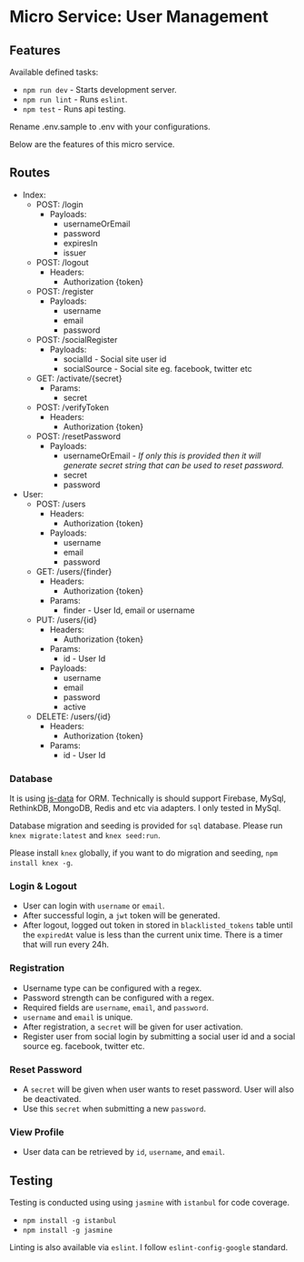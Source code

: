 # Micro Service: User Management

## Features
Available defined tasks:
- `npm run dev` - Starts development server.
- `npm run lint` - Runs `eslint`.
- `npm test` - Runs api testing.

Rename .env.sample to .env with your configurations.

Below are the features of this micro service.

## Routes
- Index:
  - POST: /login
    - Payloads:
      - usernameOrEmail
      - password
      - expiresIn
      - issuer
  - POST: /logout
    - Headers:
      - Authorization {token}
  - POST: /register
    - Payloads:
      - username
      - email
      - password
  - POST: /socialRegister
    - Payloads:
      - socialId - Social site user id
      - socialSource - Social site eg. facebook, twitter etc
  - GET: /activate/{secret}
    - Params:
      - secret
  - POST: /verifyToken
    - Headers:
      - Authorization {token}
  - POST: /resetPassword
    - Payloads:
      - usernameOrEmail - *If only this is provided then it will generate secret string that can be used to reset password.*
      - secret
      - password
- User:
  - POST: /users
    - Headers:
      - Authorization {token}      
    - Payloads:
      - username
      - email
      - password      
  - GET: /users/{finder}
    - Headers:
      - Authorization {token}
    - Params:
      - finder - User Id, email or username
  - PUT: /users/{id}
    - Headers:
      - Authorization {token}
    - Params:
      - id - User Id      
    - Payloads:
      - username
      - email
      - password
      - active    
  - DELETE: /users/{id}
    - Headers:
      - Authorization {token}      
    - Params:
      - id - User Id       

### Database
It is using [js-data](http://www.js-data.io/) for ORM. Technically is should support
Firebase, MySql, RethinkDB, MongoDB, Redis and etc via adapters. I only tested in MySql.

Database migration and seeding is provided for `sql` database. Please run `knex migrate:latest` and `knex seed:run`.

Please install `knex` globally, if you want to do migration and seeding,  `npm install knex -g`.

### Login & Logout
- User can login with `username` or `email`.
- After successful login, a `jwt` token will be generated.
- After logout, logged out token in stored in `blacklisted_tokens` table until the `expiredAt` value is less than the current unix time. There is a timer that will run every 24h.

### Registration
- Username type can be configured with a regex.
- Password strength can be configured with a regex.
- Required fields are `username`, `email`, and `password`.
- `username` and `email` is unique.
- After registration, a `secret` will be given for user activation.
- Register user from social login by submitting a social user id and a social source eg. facebook, twitter etc.

### Reset Password
- A `secret` will be given when user wants to reset password. User will also be deactivated.
- Use this `secret` when submitting a new `password`.

### View Profile
- User data can be retrieved by `id`, `username`, and `email`.

## Testing
Testing is conducted using using `jasmine` with `istanbul` for code coverage.
- `npm install -g istanbul`
- `npm install -g jasmine`

Linting is also available via `eslint`. I follow `eslint-config-google` standard.
